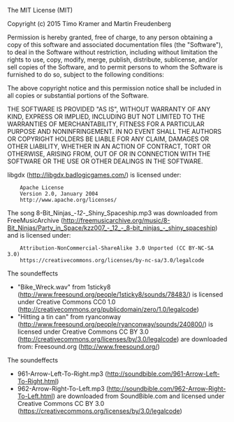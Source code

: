 The MIT License (MIT)

Copyright (c) 2015 Timo Kramer and Martin Freudenberg

Permission is hereby granted, free of charge, to any person obtaining a copy
of this software and associated documentation files (the "Software"), to deal
in the Software without restriction, including without limitation the rights
to use, copy, modify, merge, publish, distribute, sublicense, and/or sell
copies of the Software, and to permit persons to whom the Software is
furnished to do so, subject to the following conditions:

The above copyright notice and this permission notice shall be included in all
copies or substantial portions of the Software.

THE SOFTWARE IS PROVIDED "AS IS", WITHOUT WARRANTY OF ANY KIND, EXPRESS OR
IMPLIED, INCLUDING BUT NOT LIMITED TO THE WARRANTIES OF MERCHANTABILITY,
FITNESS FOR A PARTICULAR PURPOSE AND NONINFRINGEMENT. IN NO EVENT SHALL THE
AUTHORS OR COPYRIGHT HOLDERS BE LIABLE FOR ANY CLAIM, DAMAGES OR OTHER
LIABILITY, WHETHER IN AN ACTION OF CONTRACT, TORT OR OTHERWISE, ARISING FROM,
OUT OF OR IN CONNECTION WITH THE SOFTWARE OR THE USE OR OTHER DEALINGS IN THE
SOFTWARE.


libgdx (http://libgdx.badlogicgames.com/) is licensed under:

        Apache License
        Version 2.0, January 2004
        http://www.apache.org/licenses/
                        
The song 8-Bit_Ninjas_-_12_-_Shiny_Spaceship.mp3 was downloaded from FreeMusicArchive
(http://freemusicarchive.org/music/8-Bit_Ninjas/Party_in_Space/kzz007_-_12_-_8-bit_ninjas_-_shiny_spaceship)
and is licensed under:

        Attribution-NonCommercial-ShareAlike 3.0 Unported (CC BY-NC-SA 3.0)
        https://creativecommons.org/licenses/by-nc-sa/3.0/legalcode

The soundeffects 
* "Bike_Wreck.wav" from 1sticky8 (http://www.freesound.org/people/1sticky8/sounds/78483/) is licensed under Creative Commons CC0 1.0 (http://creativecommons.org/publicdomain/zero/1.0/legalcode)
* "Hitting a tin can" from ryanconway (http://www.freesound.org/people/ryanconway/sounds/240800/) is licensed under Creative Commons CC BY 3.0 (http://creativecommons.org/licenses/by/3.0/legalcode)
are downloaded from:
Freesound.org (http://www.freesound.org/)

The soundeffects 
* 961-Arrow-Left-To-Right.mp3 (http://soundbible.com/961-Arrow-Left-To-Right.html)
* 962-Arrow-Right-To-Left.mp3 (http://soundbible.com/962-Arrow-Right-To-Left.html)
are downloaded from SoundBible.com and licensed under Creative Commons CC BY 3.0 (https://creativecommons.org/licenses/by/3.0/legalcode)
